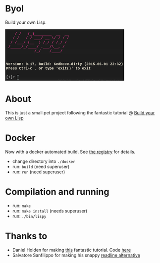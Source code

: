 Byol
====
Build your own Lisp.

![Screenshot](screenshot/lispy-0.17.png)

About
=====
This is just a small pet project following the fantastic tutorial @ [Build your own Lisp](http://www.buildyourownlisp.com)

Docker
======
Now with a docker automated build. See [the registry](https://registry.hub.docker.com/u/plastboks/byol/) for details.
* change directory into `./docker`
* run: `build` (need superuser)
* run: `run` (need superuser)

Compilation and running
=======================
* run: `make`
* run: `make install` (needs superuser)
* run: `./bin/lispy`

Thanks to
=========
* Daniel Holden for making [this](http://www.buildyourownlisp.com/) fantastic tutorial. Code [here](https://github.com/orangeduck/BuildYourOwnLisp)
* Salvatore Sanfilippo for making his snappy [readline alternative](https://github.com/antirez/linenoise)
